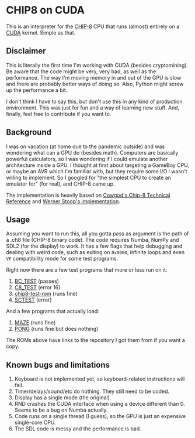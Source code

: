 # CHIP8 on CUDA

This is an interpreter for the [CHIP-8](https://en.wikipedia.org/wiki/CHIP-8) CPU that runs (almost) entirely on a [CUDA](https://en.wikipedia.org/wiki/CUDA) kernel. Simple as that.

## Disclaimer

This is literally the first time I'm working with CUDA (besides cryptomining). Be aware that the code might be very, very bad, as well as the performance. The way I'm moving memory in and out of the GPU is slow and there are probably better ways of doing so. Also, Python might screw up the performance a bit.

I don't think I have to say this, but don't use this in any kind of production environment. This was just for fun and a way of learning new stuff. And, finally, feel free to contribute if you want to.

## Background

I was on vacation (at home due to the pandemic outside) and was wondering what can a GPU do (besides math). Computers are basically powerful calculators, so I was wondering if I could emulate another architecture inside a GPU. I thought at first about targeting a GameBoy CPU, or maybe an AVR which I'm familiar with, but they require some I/O i wasn't willing to implement. So I googled for "the simplest CPU to create an emulator for" (for real), and CHIP-8 came up.

The implementation is heavily based on [Cowgod's Chip-8 Technical Reference](http://devernay.free.fr/hacks/chip8/C8TECH10.HTM) and [Werner Stoop's implementation](https://github.com/wernsey/chip8/blob/master/chip8.c).

## Usage

Assuming you want to run this, all you gotta pass as argument is the path of a .ch8 file (CHIP-8 binary code). The code requires Numba, NumPy and SDL2 (for the display) to work. It has a few flags that help debugging and dealing with weird code, such as exiting on `0x0000`, infinite loops and even `VF` compatibility mode for some test programs.

Right now there are a few test programs that more or less run on it:

1. [BC_TEST](https://github.com/stianeklund/chip8/blob/master/roms/BC_test.ch8) (passes)
2. [C8_TEST](https://github.com/Skosulor/c8int/blob/master/test/c8_test.c8) (error 16)
3. [chip8-test-rom](https://github.com/corax89/chip8-test-rom) (runs fine)
4. [SCTEST](https://github.com/daniel5151/AC8E/blob/master/roms/SCTEST) (error)

And a few programs that actually load:

1. [MAZE](https://github.com/daniel5151/AC8E/blob/master/roms/games/MAZE) (runs fine)
2. [PONG](https://github.com/daniel5151/AC8E/blob/master/roms/games/PONG) (runs fine but does nothing)

The ROMs above have links to the repository I got them from if you want a copy.

## Known bugs and limitations

1. Keyboard is not implemented yet, so keyboard-related instructions will fail.
2. Timer/delays/sound/etc do nothing. They still need to be coded.
2. Display has a single mode (the original).
3. RND crashes the CUDA interface when using a device different than 0. Seems to be a bug on Numba actually.
4. Code runs on a single thread (I guess), so the GPU is just an expensive single-core CPU.
5. The SDL code is messy and the performance is bad.
